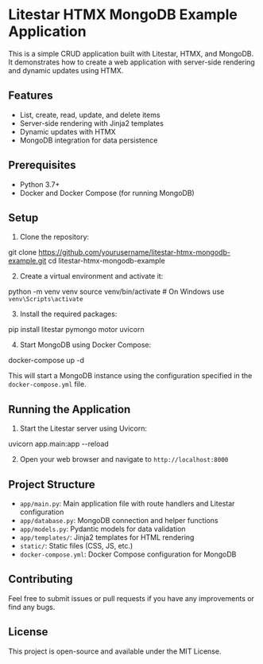 # Litestar HTMX MongoDB Example Application

This is a simple CRUD application built with Litestar, HTMX, and MongoDB. It demonstrates how to create a web application with server-side rendering and dynamic updates using HTMX.

## Features

- List, create, read, update, and delete items
- Server-side rendering with Jinja2 templates
- Dynamic updates with HTMX
- MongoDB integration for data persistence

## Prerequisites

- Python 3.7+
- Docker and Docker Compose (for running MongoDB)

## Setup

1. Clone the repository:

git clone https://github.com/yourusername/litestar-htmx-mongodb-example.git
cd litestar-htmx-mongodb-example

2. Create a virtual environment and activate it:

python -m venv venv
source venv/bin/activate # On Windows use `venv\Scripts\activate`

3. Install the required packages:

pip install litestar pymongo motor uvicorn

4. Start MongoDB using Docker Compose:

docker-compose up -d

This will start a MongoDB instance using the configuration specified in the `docker-compose.yml` file.

## Running the Application

1. Start the Litestar server using Uvicorn:

uvicorn app.main:app --reload

2. Open your web browser and navigate to `http://localhost:8000`

## Project Structure

- `app/main.py`: Main application file with route handlers and Litestar configuration
- `app/database.py`: MongoDB connection and helper functions
- `app/models.py`: Pydantic models for data validation
- `app/templates/`: Jinja2 templates for HTML rendering
- `static/`: Static files (CSS, JS, etc.)
- `docker-compose.yml`: Docker Compose configuration for MongoDB

## Contributing

Feel free to submit issues or pull requests if you have any improvements or find any bugs.

## License

This project is open-source and available under the MIT License.
